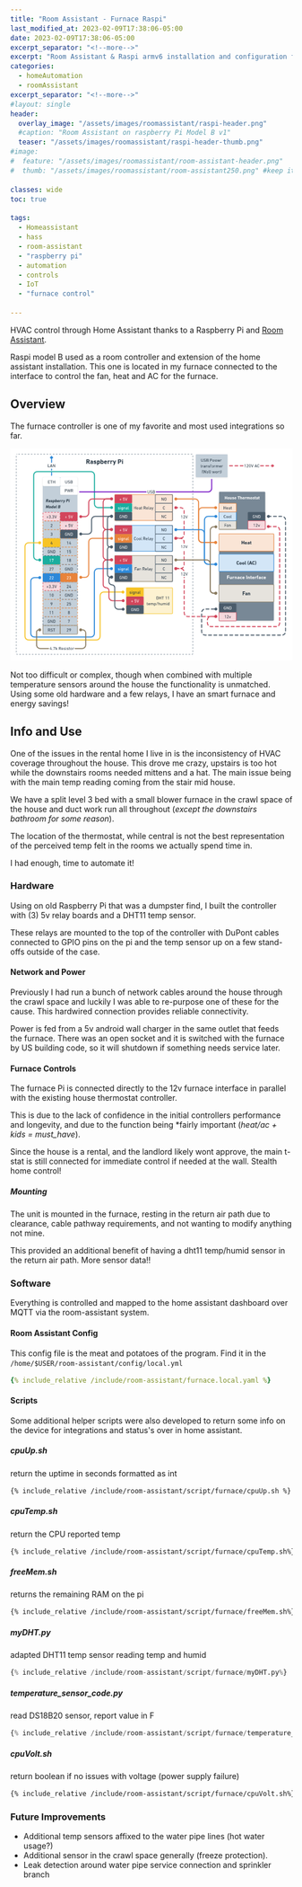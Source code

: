 ```yaml
---
title: "Room Assistant - Furnace Raspi"
last_modified_at: 2023-02-09T17:38:06-05:00
date: 2023-02-09T17:38:06-05:00
excerpt_separator: "<!--more-->"
excerpt: "Room Assistant & Raspi armv6 installation and configuration for the furnace controls"
categories:
  - homeAutomation
  - roomAssistant
excerpt_separator: "<!--more-->"
#layout: single
header:
  overlay_image: "/assets/images/roomassistant/raspi-header.png"
  #caption: "Room Assistant on raspberry Pi Model B v1"
  teaser: "/assets/images/roomassistant/raspi-header-thumb.png"
#image:
#  feature: "/assets/images/roomassistant/room-assistant-header.png"
#  thumb: "/assets/images/roomassistant/room-assistant250.png" #keep it square 200x200 px is good

classes: wide
toc: true

tags:
  - Homeassistant
  - hass
  - room-assistant
  - "raspberry pi"
  - automation
  - controls
  - IoT
  - "furnace control"

---
```


HVAC control through Home Assistant thanks to a Raspberry Pi and [Room Assistant](https://www.room-assistant.io/).

<!--more-->

Raspi model B used as a room controller and extension of the home assistant installation. This one is located in my furnace connected to the interface to control the fan, heat and AC for the furnace.


## Overview

The furnace controller is one of my favorite and most used integrations so far.

![furnace device wiring](/assets/images/roomassistant/FurnaceRaspi.png)

Not too difficult or complex, though when combined with multiple temperature sensors around the house the functionality is unmatched. Using some old hardware and a few relays, I have an smart furnace and energy savings!

## Info and Use

One of the issues in the rental home I live in is the inconsistency of HVAC coverage throughout the house. This drove me crazy, upstairs is too hot while the downstairs rooms needed mittens and a hat. The main issue being with the main temp reading coming from the stair mid house.

We have a split level 3 bed with a small blower furnace in the crawl space of the house and duct work run all throughout (*except the downstairs bathroom for some reason*). 

The location of the thermostat, while central is not the best representation of the perceived temp felt in the rooms we actually spend time in.

I had enough, time to automate it!

### Hardware

Using on old Raspberry Pi that was a dumpster find, I built the controller with (3) 5v relay boards and a DHT11 temp sensor.

These relays are mounted to the top of the controller with DuPont cables connected to GPIO pins on the pi and the temp sensor up on a few stand-offs outside of the case.


#### Network and Power

Previously I had run a bunch of network cables around the house through the crawl space and luckily I was able to re-purpose one of these for the cause. This hardwired connection provides reliable connectivity. 

Power is fed from a 5v android wall charger in the same outlet that feeds the furnace. There was an open socket and it is switched with the furnace by US building code, so it will shutdown if something needs service later.

#### Furnace Controls

The furnace Pi is connected directly to the 12v furnace interface in parallel with the existing house thermostat controller.

This is due to the lack of confidence in the initial controllers performance and longevity, and due to the function being \*fairly important (*heat/ac + kids = must_have*).

Since the house is a rental, and the landlord likely wont approve, the main t-stat is still connected for immediate control if needed at the wall. Stealth home control!

##### Mounting

The unit is mounted in the furnace, resting in the return air path due to clearance, cable pathway requirements, and not wanting to modify anything not mine. 

This provided an additional benefit of having a dht11 temp/humid sensor in the return air path. More sensor data!!

### Software

Everything is controlled and mapped to the home assistant dashboard over MQTT via the room-assistant system. 

#### Room Assistant Config

This config file is the meat and potatoes of the program. Find it in the `/home/$USER/room-assistant/config/local.yml`

```yaml
{% include_relative /include/room-assistant/furnace.local.yaml %}
```

#### Scripts

Some additional helper scripts were also developed to return some info on the device for integrations and status's over in home assistant. 

##### cpuUp.sh

return the uptime in seconds formatted as int

```bash
{% include_relative /include/room-assistant/script/furnace/cpuUp.sh %}
```

##### cpuTemp.sh

return the CPU reported temp

```bash
{% include_relative /include/room-assistant/script/furnace/cpuTemp.sh%}
```

##### freeMem.sh

returns the remaining RAM on the pi

```bash
{% include_relative /include/room-assistant/script/furnace/freeMem.sh%}
```

##### myDHT.py

adapted DHT11 temp sensor reading temp and humid

```py
{% include_relative /include/room-assistant/script/furnace/myDHT.py%}
```

##### temperature_sensor_code.py

read DS18B20 sensor, report value in F

```py
{% include_relative /include/room-assistant/script/furnace/temperature_sensor_code.py%}
```

##### cpuVolt.sh

return boolean if no issues with voltage (power supply failure)

```bash
{% include_relative /include/room-assistant/script/furnace/cpuVolt.sh%}
```


### Future Improvements

- Additional temp sensors affixed to the water pipe lines (hot water usage?) 
- Additional sensor in the crawl space generally (freeze protection).
- Leak detection around water pipe service connection and sprinkler branch
